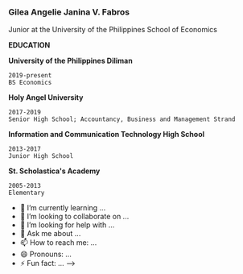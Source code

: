 ### Gilea Angelie Janina V. Fabros

Junior at the University of the Philippines School of Economics

****EDUCATION****

  **University of the Philippines Diliman**
  
    2019-present
    BS Economics
    
  **Holy Angel University**
  
    2017-2019
    Senior High School; Accountancy, Business and Management Strand
    
  **Information and Communication Technology High School**
  
    2013-2017
    Junior High School
    
  **St. Scholastica's Academy**
  
    2005-2013
    Elementary
    
    
- 🌱 I’m currently learning ...
- 👯 I’m looking to collaborate on ...
- 🤔 I’m looking for help with ...
- 💬 Ask me about ...
- 📫 How to reach me: ...
- 😄 Pronouns: ...
- ⚡ Fun fact: ...
-->
